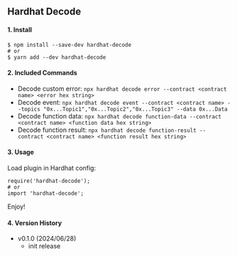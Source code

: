 ## Hardhat Decode

#### 1. Install

```
$ npm install --save-dev hardhat-decode
# or
$ yarn add --dev hardhat-decode
```

#### 2. Included Commands

- Decode custom error: `npx hardhat decode error --contract <contract name> <error hex string>`
- Decode event: `npx hardhat decode event --contract <contract name> --topics "0x...Topic1","0x...Topic2","0x...Topic3" --data 0x...Data`
- Decode function data: `npx hardhat decode function-data --contract <contract name> <function data hex string>`
- Decode function result: `npx hardhat decode function-result --contract <contract name> <function result hex string>`

#### 3. Usage

Load plugin in Hardhat config:

```
require('hardhat-decode');
# or
import 'hardhat-decode';
```

Enjoy!

#### 4. Version History

- v0.1.0 (2024/06/28)
  * init release

